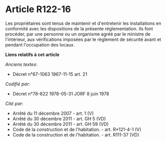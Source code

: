 # Article R122-16

Les propriétaires sont tenus de maintenir et d'entretenir les installations en conformité avec les dispositions de la
présente réglementation. Ils font procéder, par une personne ou un organisme agréé par le ministre de l'intérieur, aux
vérifications imposées par le règlement de sécurité avant et pendant l'occupation des locaux.

**Liens relatifs à cet article**

_Anciens textes_:

  - Décret n°67-1063 1967-11-15 art. 21

_Codifié par_:

  - Décret n°78-622 1978-05-31 JORF 8 juin 1978

_Cité par_:

  - Arrêté du 11 décembre 2007 - art. 1 (V)
  - Arrêté du 30 décembre 2011 - art. GH 5 (VD)
  - Arrêté du 30 décembre 2011 - art. GH 59 (VD)
  - Code de la construction et de l'habitation. - art. R*121-4-1 (V)
  - Code de la construction et de l'habitation. - art. R111-37 (VD)
